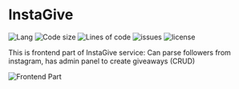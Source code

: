 
# InstaGive

![Lang](https://img.shields.io/github/languages/top/rhiskey/insta-give)
![Code size](https://img.shields.io/github/languages/code-size/rhiskey/insta-give)
![Lines of code](https://img.shields.io/tokei/lines/github/rhiskey/insta-give)
![issues](https://img.shields.io/github/issues/rhiskey/insta-give)
![license](https://img.shields.io/github/license/rhiskey/insta-give)

This is frontend part of InstaGive service:
Can parse followers from instagram, has admin panel to create giveaways (CRUD)

![Frontend Part](https://media.giphy.com/media/cqerVSMptIqV6zMwOK/giphy.gif)
